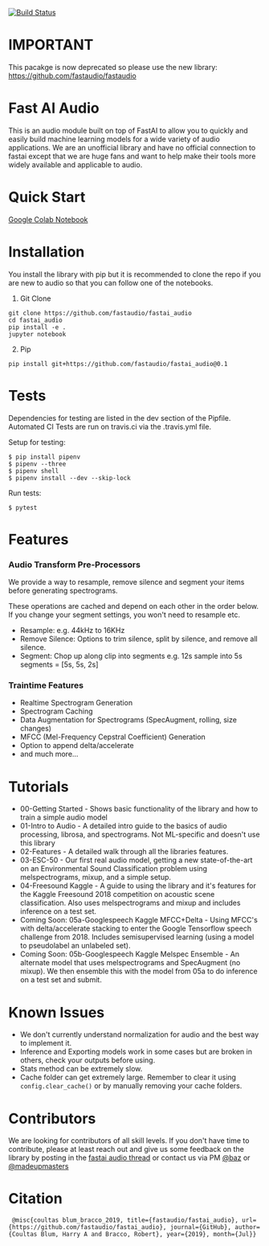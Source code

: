 [![Build Status](https://travis-ci.org/fastaudio/fastai_audio.svg?branch=master)](https://travis-ci.org/mogwai/fastai_audio)
# IMPORTANT

This pacakge is now deprecated so please use the new library: https://github.com/fastaudio/fastaudio

# Fast AI Audio

This is an audio module built on top of FastAI to allow you to quickly and easily build machine learning models for a wide variety of audio applications. We are an unofficial library and have no official connection to fastai except that we are huge fans and want to help make their tools more widely available and applicable to audio.

# Quick Start

[Google Colab Notebook](https://colab.research.google.com/drive/1HUVI1CZ-CThHUBO8l2lp6hySjrbs0SY-)

# Installation

You install the library with pip but it is recommended to clone the repo if you are new to audio so that you can follow one of the notebooks.

1. Git Clone

```
git clone https://github.com/fastaudio/fastai_audio
cd fastai_audio
pip install -e .
jupyter notebook
```

2. Pip

```
pip install git+https://github.com/fastaudio/fastai_audio@0.1
```

# Tests

Dependencies for testing are listed in the dev section of the Pipfile.
Automated CI Tests are run on travis.ci via the .travis.yml file.

Setup for testing:

```
$ pip install pipenv
$ pipenv --three
$ pipenv shell
$ pipenv install --dev --skip-lock
```

Run tests:

```
$ pytest
```

# Features

### Audio Transform Pre-Processors

We provide a way to resample, remove silence and segment your items before generating spectrograms.

These operations are cached and depend on each other in the order below. If you change your segment settings, you won't need to resample etc.

- Resample: e.g. 44kHz to 16KHz
- Remove Silence: Options to trim silence, split by silence, and remove all silence.
- Segment: Chop up along clip into segments e.g. 12s sample into 5s segments = [5s, 5s, 2s]

### Traintime Features

- Realtime Spectrogram Generation
- Spectrogram Caching
- Data Augmentation for Spectrograms (SpecAugment, rolling, size changes)
- MFCC (Mel-Frequency Cepstral Coefficient) Generation
- Option to append delta/accelerate 
- and much more...

# Tutorials

- 00-Getting Started - Shows basic functionality of the library and how to train a simple audio model
- 01-Intro to Audio - A detailed intro guide to the basics of audio processing, librosa, and spectrograms. Not ML-specific and doesn't use this library
- 02-Features - A detailed walk through all the libraries features.
- 03-ESC-50 - Our first real audio model, getting a new state-of-the-art on an Environmental Sound Classification problem using melspectrograms, mixup, and a simple setup.
- 04-Freesound Kaggle - A guide to using the library and it's features for the Kaggle Freesound 2018 competition on acoustic scene classification. Also uses melspectrograms and mixup and includes inference on a test set.
- Coming Soon: 05a-Googlespeech Kaggle MFCC+Delta - Using MFCC's with delta/accelerate stacking to enter the Google Tensorflow speech challenge from 2018. Includes semisupervised learning (using a model to pseudolabel an unlabeled set).
- Coming Soon: 05b-Googlespeech Kaggle Melspec Ensemble - An alternate model that uses melspectrograms and SpecAugment (no mixup). We then ensemble this with the model from 05a to do inference on a test set and submit.

# Known Issues
- We don't currently understand normalization for audio and the best way to implement it. 
- Inference and Exporting models work in some cases but are broken in others, check your outputs before using.
- Stats method can be extremely slow.
- Cache folder can get extremely large. Remember to clear it using `config.clear_cache()` or by manually removing your cache folders. 

# Contributors
We are looking for contributors of all skill levels. If you don't have time to contribute, please at least reach out and give us some feedback on the library by posting in the [fastai audio thread](https://forums.fast.ai/t/deep-learning-with-audio-thread/38123) or contact us via PM [@baz](https://forums.fast.ai/u/baz/) or [@madeupmasters](https://forums.fast.ai/u/MadeUpMasters/)

# Citation
```
 @misc{coultas blum_bracco_2019, title={fastaudio/fastai_audio}, url={https://github.com/fastaudio/fastai_audio}, journal={GitHub}, author={Coultas Blum, Harry A and Bracco, Robert}, year={2019}, month={Jul}}
 ```
